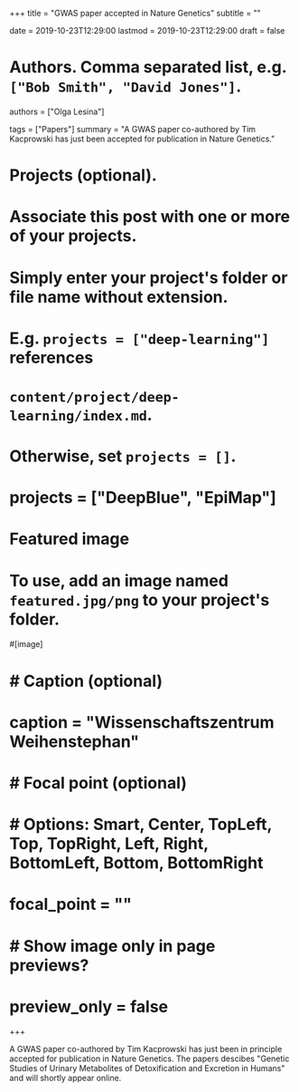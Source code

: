 +++
title = "GWAS paper accepted in Nature Genetics"
subtitle = ""

date = 2019-10-23T12:29:00
lastmod = 2019-10-23T12:29:00
draft = false

# Authors. Comma separated list, e.g. `["Bob Smith", "David Jones"]`.
authors = ["Olga Lesina"]

tags = ["Papers"]
summary = "A GWAS paper co-authored by Tim Kacprowski has just been accepted for publication in Nature Genetics."

# Projects (optional).
#   Associate this post with one or more of your projects.
#   Simply enter your project's folder or file name without extension.
#   E.g. `projects = ["deep-learning"]` references 
#   `content/project/deep-learning/index.md`.
#   Otherwise, set `projects = []`.
# projects = ["DeepBlue", "EpiMap"]

# Featured image
# To use, add an image named `featured.jpg/png` to your project's folder. 
#[image]
#  # Caption (optional)
#  caption = "Wissenschaftszentrum Weihenstephan"
#
#  # Focal point (optional)
#  # Options: Smart, Center, TopLeft, Top, TopRight, Left, Right, BottomLeft, Bottom, BottomRight
#  focal_point = ""
#
#  # Show image only in page previews?
#  preview_only = false

+++

A GWAS paper co-authored by Tim Kacprowski has just been in principle accepted for publication in Nature Genetics. The papers descibes "Genetic Studies of Urinary Metabolites of Detoxification and Excretion in Humans" and will shortly appear online.
